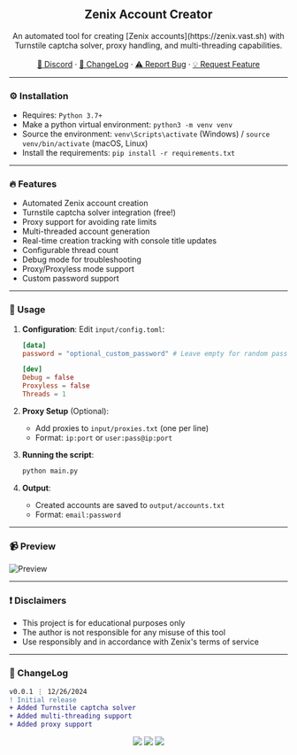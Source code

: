 <div align="center">
  <h2 align="center">Zenix Account Creator</h2>
  <p align="center">
    An automated tool for creating [Zenix accounts](https://zenix.vast.sh) with Turnstile captcha solver, proxy handling, and multi-threading capabilities.
    <br />
    <br />
    <a href="https://discord.cyberious.xyz">💬 Discord</a>
    ·
    <a href="#-changelog">📜 ChangeLog</a>
    ·
    <a href="https://github.com/sexfrance/Zenix-Account-Creator/issues">⚠️ Report Bug</a>
    ·
    <a href="https://github.com/sexfrance/Zenix-Account-Creator/issues">💡 Request Feature</a>
  </p>
</div>

---

### ⚙️ Installation

- Requires: `Python 3.7+`
- Make a python virtual environment: `python3 -m venv venv`
- Source the environment: `venv\Scripts\activate` (Windows) / `source venv/bin/activate` (macOS, Linux)
- Install the requirements: `pip install -r requirements.txt`

---

### 🔥 Features

- Automated Zenix account creation
- Turnstile captcha solver integration (free!)
- Proxy support for avoiding rate limits
- Multi-threaded account generation
- Real-time creation tracking with console title updates
- Configurable thread count
- Debug mode for troubleshooting
- Proxy/Proxyless mode support
- Custom password support

---

### 📝 Usage

1. **Configuration**:
   Edit `input/config.toml`:

   ```toml
   [data]
   password = "optional_custom_password" # Leave empty for random password generation

   [dev]
   Debug = false
   Proxyless = false
   Threads = 1
   ```

2. **Proxy Setup** (Optional):

   - Add proxies to `input/proxies.txt` (one per line)
   - Format: `ip:port` or `user:pass@ip:port`

3. **Running the script**:

   ```bash
   python main.py
   ```

4. **Output**:
   - Created accounts are saved to `output/accounts.txt`
   - Format: `email:password`

---

### 📹 Preview

![Preview](https://i.imgur.com/6mN5baD.gif)

---

### ❗ Disclaimers

- This project is for educational purposes only
- The author is not responsible for any misuse of this tool
- Use responsibly and in accordance with Zenix's terms of service

---

### 📜 ChangeLog

```diff
v0.0.1 ⋮ 12/26/2024
! Initial release
+ Added Turnstile captcha solver
+ Added multi-threading support
+ Added proxy support
```

<p align="center">
  <img src="https://img.shields.io/github/license/sexfrance/Zenix-Account-Creator.svg?style=for-the-badge&labelColor=black&color=f429ff&logo=IOTA"/>
  <img src="https://img.shields.io/github/stars/sexfrance/Zenix-Account-Creator.svg?style=for-the-badge&labelColor=black&color=f429ff&logo=IOTA"/>
  <img src="https://img.shields.io/github/languages/top/sexfrance/Zenix-Account-Creator.svg?style=for-the-badge&labelColor=black&color=f429ff&logo=IOTA"/>
</p>

